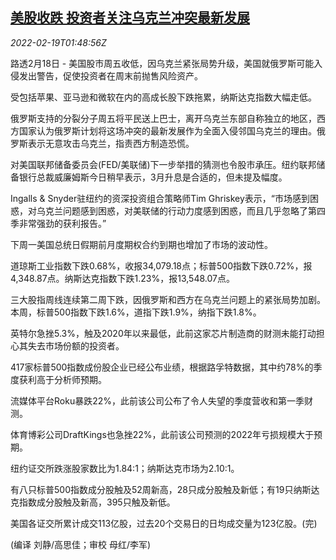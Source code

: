 <!--1645236063000-->
[美股收跌 投资者关注乌克兰冲突最新发展](https://cn.reuters.com/article/usa-stock-market-0219-idCNKBS2KO01F)
------

<div><i>2022-02-19T01:48:56Z</i></div><p>路透2月18日 - 美国股市周五收低，因乌克兰紧张局势升级，美国就俄罗斯可能入侵发出警告，促使投资者在周末前抛售风险资产。</p><p>受包括苹果、亚马逊和微软在内的高成长股下跌拖累，纳斯达克指数大幅走低。</p><p>俄罗斯支持的分裂分子周五将平民送上巴士，离开乌克兰东部自称独立的地区，西方国家认为俄罗斯计划将这场冲突的最新发展作为全面入侵邻国乌克兰的理由。俄罗斯表示无意攻击乌克兰，指责西方制造恐慌。</p><p>对美国联邦储备委员会(FED/美联储)下一步举措的猜测也令股市承压。纽约联邦储备银行总裁威廉姆斯今日稍早表示，3月升息是合适的，但未提及幅度。</p><p>Ingalls &amp; Snyder驻纽约的资深投资组合策略师Tim Ghriskey表示，“市场感到困惑，对乌克兰问题感到困惑，对美联储的行动力度感到困惑，而且几乎忽略了第四季非常强劲的获利报告。”</p><p>下周一美国总统日假期前月度期权合约到期也增加了市场的波动性。</p><p>道琼斯工业指数下跌0.68%，收报34,079.18点；标普500指数下跌0.72%，报4,348.87点。纳斯达克指数下跌1.23%，报13,548.07点。</p><p>三大股指周线连续第二周下跌，因俄罗斯和西方在乌克兰问题上的紧张局势加剧。本周，标普500指数下跌1.6%，道指下跌1.9%，纳指下跌1.8%。</p><p>英特尔急挫5.3%，触及2020年以来最低，此前这家芯片制造商的财测未能打动担心其失去市场份额的投资者。</p><p>417家标普500指数成份股企业已经公布业绩，根据路孚特数据，其中约78%的季度获利高于分析师预期。</p><p>流媒体平台Roku暴跌22%，此前该公司公布了令人失望的季度营收和第一季财测。</p><p>体育博彩公司DraftKings也急挫22%，此前该公司预测的2022年亏损规模大于预期。</p><p>纽约证交所跌涨股家数比为1.84:1；纳斯达克市场为2.10:1。</p><p>有八只标普500指数成分股触及52周新高，28只成分股触及新低；有19只纳斯达克指数成分股触及新高，395只触及新低。</p><p>美国各证交所累计成交113亿股，过去20个交易日的日均成交量为123亿股。(完)</p><p>(编译 刘静/高思佳；审校 母红/李军)</p>
